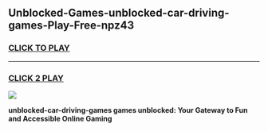 
## Unblocked-Games-unblocked-car-driving-games-Play-Free-npz43
<h3>
<a href="https://premium76.site?title=unblocked-car-driving-games&ref=17A">CLICK TO PLAY</a></h3>
<hr>

<h3>
<a href="https://premium76.site?title=unblocked-car-driving-games&ref=17A">CLICK 2 PLAY</a>
  
</h3>

<a href="https://premium76.site?title=unblocked-car-driving-games&ref=17A"><img src="https://clearcache.store/games.png"></a>


**unblocked-car-driving-games games unblocked: Your Gateway to Fun and Accessible Online Gaming**
